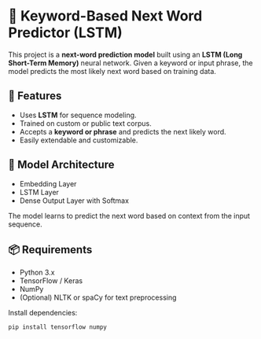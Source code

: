 # 🔮 Keyword-Based Next Word Predictor (LSTM)

This project is a **next-word prediction model** built using an **LSTM (Long Short-Term Memory)** neural network. Given a keyword or input phrase, the model predicts the most likely next word based on training data.

## 🚀 Features

- Uses **LSTM** for sequence modeling.
- Trained on custom or public text corpus.
- Accepts a **keyword or phrase** and predicts the next likely word.
- Easily extendable and customizable.

## 🧠 Model Architecture

- Embedding Layer
- LSTM Layer
- Dense Output Layer with Softmax

The model learns to predict the next word based on context from the input sequence.

## 📦 Requirements

- Python 3.x
- TensorFlow / Keras
- NumPy
- (Optional) NLTK or spaCy for text preprocessing

Install dependencies:

```bash
pip install tensorflow numpy
